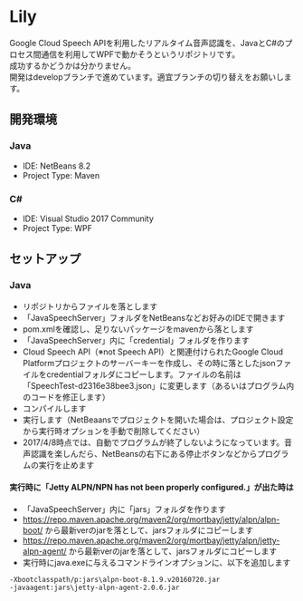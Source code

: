 # Lily

Google Cloud Speech APIを利用したリアルタイム音声認識を、JavaとC#のプロセス間通信を利用してWPFで動かそうというリポジトリです。<br>
成功するかどうかは分かりません。<br>
開発はdevelopブランチで進めています。適宜ブランチの切り替えをお願いします。

## 開発環境

### Java
- IDE: NetBeans 8.2
- Project Type: Maven

### C#
- IDE: Visual Studio 2017 Community
- Project Type: WPF

## セットアップ

### Java

- リポジトリからファイルを落とします
- 「JavaSpeechServer」フォルダをNetBeansなどお好みのIDEで開きます
- pom.xmlを確認し、足りないパッケージをmavenから落とします
- 「JavaSpeechServer」内に「credential」フォルダを作ります
- Cloud Speech API（※not Speech API）と関連付けられたGoogle Cloud Platformプロジェクトのサーバーキーを作成し、その時に落としたjsonファイルをcredentialフォルダにコピーします。ファイルの名前は「SpeechTest-d2316e38bee3.json」に変更します（あるいはプログラム内のコードを修正します）
- コンパイルします
- 実行します（NetBeaansでプロジェクトを開いた場合は、プロジェクト設定から実行時オプションを手動で削除してください）
- 2017/4/8時点では、自動でプログラムが終了しないようになっています。音声認識を楽しんだら、NetBeansの右下にある停止ボタンなどからプログラムの実行を止めます

#### 実行時に「Jetty ALPN/NPN has not been properly configured.」が出た時は

- 「JavaSpeechServer」内に「jars」フォルダを作ります
- https://repo.maven.apache.org/maven2/org/mortbay/jetty/alpn/alpn-boot/ から最新verのjarを落として、jarsフォルダにコピーします
- https://repo.maven.apache.org/maven2/org/mortbay/jetty/alpn/jetty-alpn-agent/ から最新verのjarを落として、jarsフォルダにコピーします
- 実行時にjava.exeに与えるコマンドラインオプションに、以下を追加します
```
-Xbootclasspath/p:jars\alpn-boot-8.1.9.v20160720.jar
-javaagent:jars\jetty-alpn-agent-2.0.6.jar
```
